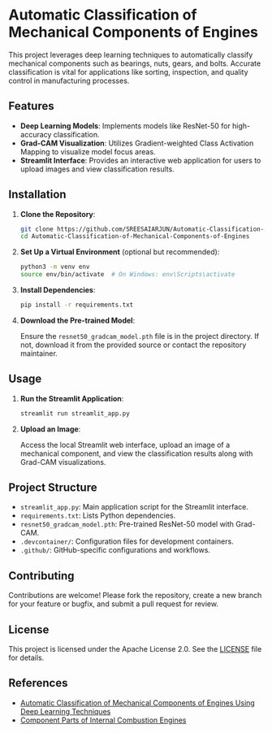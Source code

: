 # Automatic Classification of Mechanical Components of Engines

This project leverages deep learning techniques to automatically classify mechanical components such as bearings, nuts, gears, and bolts. Accurate classification is vital for applications like sorting, inspection, and quality control in manufacturing processes.

## Features

- **Deep Learning Models**: Implements models like ResNet-50 for high-accuracy classification.
- **Grad-CAM Visualization**: Utilizes Gradient-weighted Class Activation Mapping to visualize model focus areas.
- **Streamlit Interface**: Provides an interactive web application for users to upload images and view classification results.

## Installation

1. **Clone the Repository**:

    ```bash
    git clone https://github.com/SREESAIARJUN/Automatic-Classification-of-Mechanical-Components-of-Engines.git
    cd Automatic-Classification-of-Mechanical-Components-of-Engines
    ```

2. **Set Up a Virtual Environment** (optional but recommended):

    ```bash
    python3 -m venv env
    source env/bin/activate  # On Windows: env\Scripts\activate
    ```

3. **Install Dependencies**:

    ```bash
    pip install -r requirements.txt
    ```

4. **Download the Pre-trained Model**:

    Ensure the `resnet50_gradcam_model.pth` file is in the project directory. If not, download it from the provided source or contact the repository maintainer.

## Usage

1. **Run the Streamlit Application**:

    ```bash
    streamlit run streamlit_app.py
    ```

2. **Upload an Image**:

    Access the local Streamlit web interface, upload an image of a mechanical component, and view the classification results along with Grad-CAM visualizations.

## Project Structure

- `streamlit_app.py`: Main application script for the Streamlit interface.
- `requirements.txt`: Lists Python dependencies.
- `resnet50_gradcam_model.pth`: Pre-trained ResNet-50 model with Grad-CAM.
- `.devcontainer/`: Configuration files for development containers.
- `.github/`: GitHub-specific configurations and workflows.

## Contributing

Contributions are welcome! Please fork the repository, create a new branch for your feature or bugfix, and submit a pull request for review.

## License

This project is licensed under the Apache License 2.0. See the [LICENSE](LICENSE) file for details.

## References

- [Automatic Classification of Mechanical Components of Engines Using Deep Learning Techniques](https://zenodo.org/record/8265646)
- [Component Parts of Internal Combustion Engines](https://en.wikipedia.org/wiki/Component_parts_of_internal_combustion_engines)
